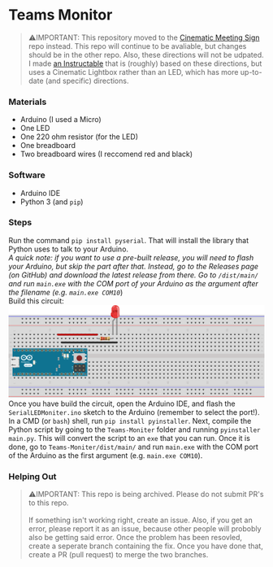 # Teams Monitor
> ⚠️IMPORTANT: This repository moved to the [Cinematic Meeting Sign](https://github.com/CoconutMacaroon/Cinematic-Meeting-Sign) repo instead. This repo will continue to be avaliable, but changes should be in the other repo. Also, these directions will not be udpated. I made [an Instructable](https://www.instructables.com/id/Cinematic-Sign-for-Video-Conferencing/) that is (roughly) based on these directions, but uses a Cinematic Lightbox rather than an LED, which has more up-to-date (and specific) directions.
### Materials
- Arduino (I used a Micro)
- One LED
- One 220 ohm resistor (for the LED)
- One breadboard
- Two breadboard wires (I reccomend red and black)
### Software
- Arduino IDE
- Python 3 (and `pip`)
### Steps
Run the command `pip install pyserial`. That will install the library that Python uses to talk to your Arduino.  
*A  quick note: if you want to use a pre-built release, you will need to flash your Arduino, but skip the part after that. Instead, go to the Releases page (on GitHub) and download the latest release from there. Go to `/dist/main/` and run `main.exe` with the COM port of your Arduino as the argument after the filename (e.g. `main.exe COM10`*)  
Build this circuit:  
<img src="./Untitled Sketch_bb.svg">  
Once you have build the circuit, open the Arduino IDE, and flash the `SerialLEDMoniter.ino` sketch to the Arduino (remember to select the port!).  
In a CMD (or `bash`) shell, run `pip install pyinstaller`. Next, compile the Python script by going to the `Teams-Moniter` folder and running `pyinstaller main.py`. This will convert the script to an `exe` that you can run. Once it is done, go to `Teams-Moniter/dist/main/` and run `main.exe` with the COM port of the Arduino as the first argument (e.g. `main.exe COM10`).
### Helping Out
> ⚠️IMPORTANT: This repo is being archived. Please do not submit PR's to this repo.<br><br>
If something isn't working right, create an issue. Also, if you get an error, please report it as an issue, because other people will probobly also be getting said error. Once the problem has been resovled, create a seperate branch containing the fix. Once you have done that, create a PR (pull request) to merge the two branches.

